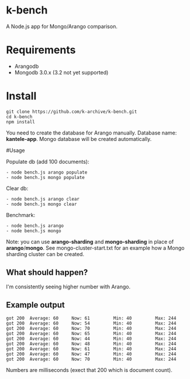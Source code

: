 # k-bench

A Node.js app for Mongo/Arango comparison.

# Requirements

- Arangodb
- Mongodb 3.0.x (3.2 not yet supported)


# Install

```
git clone https://github.com/k-archive/k-bench.git
cd k-bench
npm install
```
You need to create the database for Arango manually. Database name: **kantele-app**. Mongo database will be created automatically.

#Usage

Populate db (add 100 documents):
```
- node bench.js arango populate
- node bench.js mongo populate
```

Clear db:
```
- node bench.js arango clear
- node bench.js mongo clear
```

Benchmark:
```
- node bench.js arango
- node bench.js mongo
```

Note: you can use **arango-sharding** and **mongo-sharding** in place of **arango**/**mongo**. See mongo-cluster-start.txt for an example how a Mongo sharding cluster can be created.

## What should happen?

I'm consistently seeing higher number with Arango.

## Example output

```
got 200  Average: 60     Now: 61         Min: 40         Max: 244
got 200  Average: 60     Now: 54         Min: 40         Max: 244
got 200  Average: 60     Now: 70         Min: 40         Max: 244
got 200  Average: 60     Now: 65         Min: 40         Max: 244
got 200  Average: 60     Now: 44         Min: 40         Max: 244
got 200  Average: 60     Now: 48         Min: 40         Max: 244
got 200  Average: 60     Now: 61         Min: 40         Max: 244
got 200  Average: 60     Now: 47         Min: 40         Max: 244
got 200  Average: 60     Now: 70         Min: 40         Max: 244
```

Numbers are milliseconds (exect that 200 which is document count).
